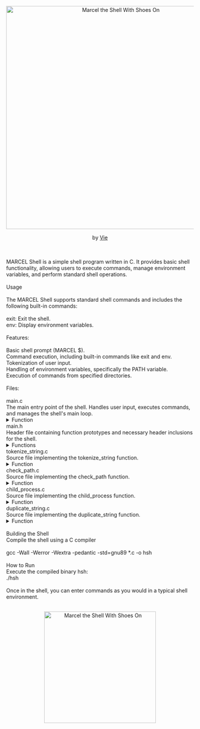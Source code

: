 <p align="center">
  <img width="600"  src="https://i.pinimg.com/originals/79/8a/de/798adede7fcf591211470e92ff36632d.gif" alt="Marcel the Shell With Shoes On">
</p>

</p><p align="center">
by <a href="https://github.com/ThatsVie/">Vie</a>
</p>
<br>
<br>
MARCEL Shell is a simple shell program written in C. It provides basic shell functionality, allowing users to execute commands, manage environment variables, and perform standard shell operations.
<br>
<br>
Usage
<br>
<br>
The MARCEL Shell supports standard shell commands and includes the following built-in commands:
<br>
<br>
exit: Exit the shell.
<br>
env: Display environment variables.
<br>
<br>
Features:
<br>
<br>
Basic shell prompt (MARCEL $).
<br>
Command execution, including built-in commands like exit and env.
<br>
Tokenization of user input.
<br>
Handling of environment variables, specifically the PATH variable.
<br>
Execution of commands from specified directories.
<br>
<br>
Files:
<br>
<br>
main.c
<br>
The main entry point of the shell.
Handles user input, executes commands, and manages the shell's main loop.
<details>
<summary>Function</summary>
<ul><li>
main(int argc, char **argv, char **env): The main function that orchestrates the shell's execution.
</details>
main.h
  <br>
Header file containing function prototypes and necessary header inclusions for the shell.
<details>
<summary>Functions</summary>
<ul>
<li>void tokenize_string(char *string, char *delimiters, char **tokens): Tokenizes a string into an array of tokens.</li>
<li>int check_path(char *path, char **p_array, char **t_array): Searches for and executes a command in specified directories.</li>
<li>int child_process(char *path, char *c_path, char **c_args): Creates a child process and executes a command.</li>
<li>char *duplicate_string(char *string): Duplicates a string and returns a copy.</li>
</details>
tokenize_string.c
  <br>
Source file implementing the tokenize_string function.

  <details>
<summary>Function</summary>
<ul><li>
void tokenize_string(char *string, char *delimiters, char **tokens): Tokenizes a string into an array of tokens.
</li>
</details>
check_path.c
  <br>
Source file implementing the check_path function.
<details>
<summary>Function</summary>
<ul><li>
int check_path(char *path, char **p_array, char **t_array): Searches for and executes a command in specified directories.</li>
</details>
child_process.c
<br>
Source file implementing the child_process function.
<details>
<summary>Function</summary>
<ul><li>
int child_process(char *path, char *c_path, char **c_args): Creates a child process and executes a command.
</li>
</details>
duplicate_string.c
  <br>
Source file implementing the duplicate_string function.
<details>
<summary>Function</summary>
<ul>
<li>
char *duplicate_string(char *string): Duplicates a string and returns a copy. </li>
</details>
<br>
Building the Shell
<br>
Compile the shell using a C compiler
  <br>
  <br>
gcc -Wall -Werror -Wextra -pedantic -std=gnu89 *.c -o hsh
<br>
  <br>
How to Run
  <br>
Execute the compiled binary hsh:
<br>
./hsh
  <br>
  <br>
Once in the shell, you can enter commands as you would in a typical shell environment.
<br>
<br>
<p align="center">
  <img width="300"  src="https://images.seattletimes.com/wp-content/uploads/2022/06/urn-publicid-ap-org-2fdbe2c9164d1b79a6f9c603ad26ee2fFilm_Review_-_Marcel_the_Shell_with_Shoes_On_02252.jpg?d=1560x995"  alt="Marcel the Shell With Shoes On">
</p>

